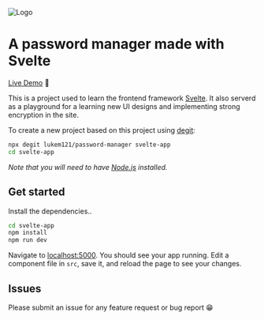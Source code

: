 ![Logo](https://user-images.githubusercontent.com/30378184/93003925-9aaa9400-f53a-11ea-8cce-33471188f8f2.png)
# A password manager made with Svelte

[Live Demo](https://password-manager-seven.vercel.app/) 💪

This is a project used to learn the frontend framework [Svelte](https://svelte.dev/). It also serverd as a playground for a learning new UI designs and implementing strong encryption in the site. 

To create a new project based on this project using [degit](https://github.com/Rich-Harris/degit):

```bash
npx degit lukem121/password-manager svelte-app
cd svelte-app
```

*Note that you will need to have [Node.js](https://nodejs.org) installed.*

## Get started

Install the dependencies..

```bash
cd svelte-app
npm install
npm run dev
```

Navigate to [localhost:5000](http://localhost:5000). You should see your app running. Edit a component file in `src`, save it, and reload the page to see your changes.

## Issues
Please submit an issue for any feature request or bug report 😁
